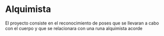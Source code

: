 # Alquimista
  El proyecto consiste en el reconocimiento de poses que se llevaran a cabo con el cuerpo y que se relacionara con una runa alquimista acorde
